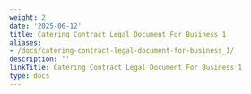 ```yaml
---
weight: 2
date: '2025-06-12'
title: Catering Contract Legal Document For Business 1
aliases:
- /docs/catering-contract-legal-document-for-business_1/
description: ''
linkTitle: Catering Contract Legal Document For Business 1
type: docs
---
```


